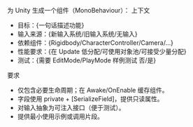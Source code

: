为 Unity 生成一个组件（MonoBehaviour）：
上下文
- 目标：{一句话描述功能}
- 输入来源：{新输入系统/旧输入系统/无输入}
- 依赖组件：{Rigidbody/CharacterController/Camera/...}
- 性能要求：{在 Update 低分配/可使用对象池/可接受少量分配}
- 测试：{需要 EditMode/PlayMode 样例测试 否/是}

要求
- 仅包含必要生命周期；在 Awake/OnEnable 缓存组件。
- 字段使用 private + [SerializeField]，提供只读属性。
- 对输入抽象为可注入接口（便于测试）。
- 提供最小使用示例或调用片段。